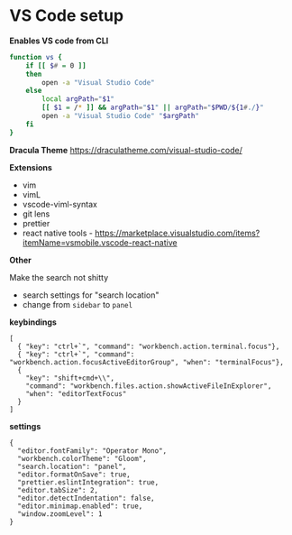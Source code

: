 # VS Code setup

__Enables VS code from CLI__

```zsh
function vs {
    if [[ $# = 0 ]]
    then
        open -a "Visual Studio Code"
    else
        local argPath="$1"
        [[ $1 = /* ]] && argPath="$1" || argPath="$PWD/${1#./}"
        open -a "Visual Studio Code" "$argPath"
    fi
}
```


__Dracula Theme__
https://draculatheme.com/visual-studio-code/

__Extensions__

* vim
* vimL
* vscode-viml-syntax
* git lens
* prettier
* react native tools - https://marketplace.visualstudio.com/items?itemName=vsmobile.vscode-react-native

__Other__

Make the search not shitty

* search settings for "search location"
* change from `sidebar` to `panel`


__keybindings__

```
[
  { "key": "ctrl+`", "command": "workbench.action.terminal.focus"},
  { "key": "ctrl+`", "command": "workbench.action.focusActiveEditorGroup", "when": "terminalFocus"},
  {
    "key": "shift+cmd+\\",
    "command": "workbench.files.action.showActiveFileInExplorer",
    "when": "editorTextFocus"
  }
]
```

__settings__

```
{
  "editor.fontFamily": "Operator Mono",
  "workbench.colorTheme": "Gloom",
  "search.location": "panel",
  "editor.formatOnSave": true,
  "prettier.eslintIntegration": true,
  "editor.tabSize": 2,
  "editor.detectIndentation": false,
  "editor.minimap.enabled": true,
  "window.zoomLevel": 1
}

```
